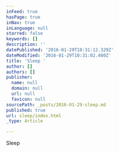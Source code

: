 ```yaml
---
inFeed: true
hasPage: true
inNav: true
inLanguage: null
starred: false
keywords: []
description: ''
datePublished: '2016-01-29T10:31:12.329Z'
dateModified: '2016-01-29T10:31:02.480Z'
title: 'Sleep '
author: []
authors: []
publisher:
  name: null
  domain: null
  url: null
  favicon: null
sourcePath: _posts/2016-01-29-sleep.md
published: true
url: sleep/index.html
_type: Article

---
```

Sleep